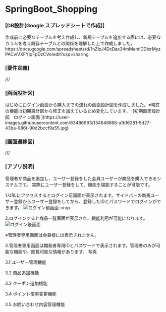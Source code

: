 # SpringBoot_Shopping
 
<h3>[DB設計(Google スプレッドシートで作成)]</h3>
作成前に必要なテーブルを考え作成し、新規テーブルを追加する際には、必要なカラムを考え既存テーブルとの関係を理解した上で作成しました。
https://docs.google.com/spreadsheets/d/1nZIzJ4DxDax34mMemlDDlxrMyzPACwVXFYjqFpDzCVo/edit?usp=sharing

<h3>[要件定義]</h3>
///

<h3>[画面設計図]</h3>
はじめにログイン画面から購入までの流れの画面設計図を作成しました。※現在の機能は初期設計図から修正を加えているため変化しています。
![初期画面設計図　ログイン画面 ](https://user-images.githubusercontent.com/83486993/134848668-a1b16281-5d27-43ba-986f-90d2bccf9a55.jpg)


<h3>[画面遷移図]</h3>
///


<h3>[アプリ説明]</h3>

管理者が商品を追加し、ユーザー登録をした会員ユーザーが商品を購入できるシステムです。
実際にユーザー登録をして、機能を堪能することが可能です。

1.URLにアクセスするとログイン前画面が表示されます。サイドバーの新規ユーザー登録からユーザー登録をしてから、登録したIDとパスワードでログインができます。
![ログイン前画面-crop](https://user-images.githubusercontent.com/83486993/134625852-d02dbba7-68af-40fc-a1b8-d996f31eee8a.png)

2.ログインすると商品一覧画面が表示され、機能利用が可能になります。
![ログイン後画面](https://user-images.githubusercontent.com/83486993/134626218-54cfcd64-e41a-443d-ab76-281a2c2fd6b5.png)

※管理者専用画面は会員様には表示されません。


3.管理者専用画面は開発者専用IDとパスワードで表示されます。管理者のみが可能な機能や、閲覧可能な情報があります。
写真

3.1 ユーザー管理機能

3.2 商品追加機能

3.3 クーポン追加機能

3.4 ポイント倍率変更機能

3.5 お問い合わせ内容管理機能









